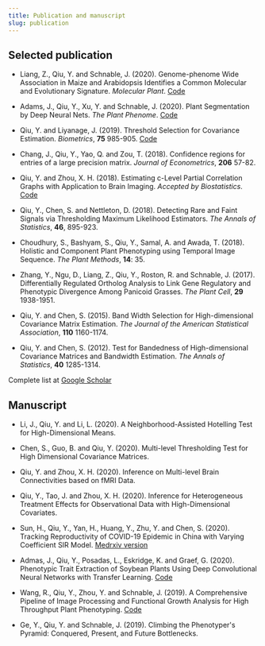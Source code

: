 ```yaml
---
title: Publication and manuscript
slug: publication
---
```


## Selected publication

- Liang, Z., Qiu, Y. and Schnable, J. (2020). Genome-phenome Wide Association in Maize and Arabidopsis Identifies a Common Molecular and Evolutionary Signature. *Molecular Plant*. [Code](https://github.com/shanwai1234/GPWAS)

- Adams, J., Qiu, Y., Xu, Y. and Schnable, J. (2020). Plant Segmentation by Deep Neural Nets. *The Plant Phenome*. [Code](https://github.com/yumouqiu/PlantSegmentationCode)

- Qiu, Y. and Liyanage, J. (2019). Threshold Selection for Covariance Estimation. *Biometrics*, **75** 985-905. [Code](https://github.com/yumouqiu/Threshold-Selection)

- Chang, J., Qiu, Y., Yao, Q. and Zou, T. (2018). Confidence regions for entries of a large precision matrix. *Journal of Econometrics*, **206** 57-82.

- Qiu, Y. and Zhou, X. H. (2018). Estimating c-Level Partial Correlation Graphs with Application to Brain Imaging. *Accepted by Biostatistics*. [Code](https://github.com/yumouqiu/Estimating-c-level-partial-correlation)

- Qiu, Y., Chen, S. and Nettleton, D. (2018). Detecting Rare and Faint Signals via Thresholding Maximum Likelihood Estimators. *The Annals of Statistics*, **46**, 895-923.

- Choudhury, S., Bashyam, S., Qiu, Y., Samal, A. and Awada, T. (2018). Holistic and Component Plant Phenotyping using Temporal Image Sequence. *The Plant Methods*, **14**: 35. 

- Zhang, Y., Ngu, D., Liang, Z., Qiu, Y., Roston, R. and Schnable, J. (2017). Differentially Regulated Ortholog Analysis to Link Gene Regulatory and Phenotypic Divergence Among Panicoid Grasses. *The Plant Cell*, **29** 1938-1951.

- Qiu, Y. and Chen, S. (2015). Band Width Selection for High-dimensional Covariance Matrix Estimation. *The Journal of the American Statistical Association*, **110** 1160-1174.

- Qiu, Y. and Chen, S. (2012). Test for Bandedness of High-dimensional Covariance Matrices and Bandwidth Estimation. *The Annals of Statistics*, **40** 1285-1314.

Complete list at [Google Scholar](https://scholar.google.com/citations?user=-dudT7IAAAAJ&hl=en)

## Manuscript

- Li, J., Qiu, Y. and Li, L. (2020). A Neighborhood-Assisted Hotelling Test for High-Dimensional Means.

- Chen, S., Guo, B. and Qiu, Y. (2020). Multi-level Thresholding Test for High Dimensional Covariance Matrices. 

- Qiu, Y. and Zhou, X. H. (2020). Inference on Multi-level Brain Connectivities based on fMRI Data. 

- Qiu, Y., Tao, J. and Zhou, X. H. (2020). Inference for Heterogeneous Treatment Effects for Observational Data with High-Dimensional Covariates.

- Sun, H., Qiu, Y., Yan, H., Huang, Y., Zhu, Y. and Chen, S. (2020). Tracking Reproductivity of COVID-19 Epidemic in China with Varying Coefficient SIR Model. [Medrxiv version](https://www.medrxiv.org/content/10.1101/2020.02.17.20024257v1.full.pdf)

- Admas, J., Qiu, Y., Posadas, L., Eskridge, K. and Graef, G. (2020). Phenotypic Trait Extraction of Soybean Plants Using Deep Convolutional Neural Networks with Transfer Learning. [Code](https://github.com/jasonradams47/SoybeanTraitPrediction)

- Wang, R., Qiu, Y., Zhou, Y. and Schnable, J. (2019). A Comprehensive Pipeline of Image Processing and Functional Growth Analysis for High Throughput Plant Phenotyping. [Code](https://github.com/rwang14/implant) 

- Ge, Y., Qiu, Y. and Schnable, J. (2019). Climbing the Phenotyper's Pyramid: Conquered, Present, and Future Bottlenecks.

